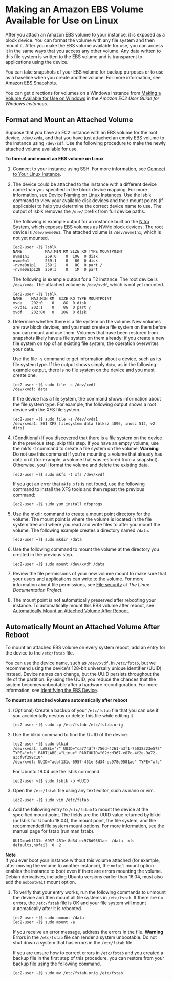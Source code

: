 # Making an Amazon EBS Volume Available for Use on Linux<a name="ebs-using-volumes"></a>

After you attach an Amazon EBS volume to your instance, it is exposed as a block device\. You can format the volume with any file system and then mount it\. After you make the EBS volume available for use, you can access it in the same ways that you access any other volume\. Any data written to this file system is written to the EBS volume and is transparent to applications using the device\.

You can take snapshots of your EBS volume for backup purposes or to use as a baseline when you create another volume\. For more information, see [Amazon EBS Snapshots](EBSSnapshots.md)\.

You can get directions for volumes on a Windows instance from [Making a Volume Available for Use on Windows](https://docs.aws.amazon.com/AWSEC2/latest/WindowsGuide/ebs-using-volumes.html) in the *Amazon EC2 User Guide for Windows Instances*\.

## Format and Mount an Attached Volume<a name="ebs-format-mount-volume"></a>

Suppose that you have an EC2 instance with an EBS volume for the root device, `/dev/xvda`, and that you have just attached an empty EBS volume to the instance using `/dev/sdf`\. Use the following procedure to make the newly attached volume available for use\.

**To format and mount an EBS volume on Linux**

1. Connect to your instance using SSH\. For more information, see [Connect to Your Linux Instance](AccessingInstances.md)\.

1. The device could be attached to the instance with a different device name than you specified in the block device mapping\. For more information, see [Device Naming on Linux Instances](device_naming.md)\. Use the lsblk command to view your available disk devices and their mount points \(if applicable\) to help you determine the correct device name to use\. The output of lsblk removes the `/dev/` prefix from full device paths\.

   The following is example output for an instance built on the [Nitro System](instance-types.md#ec2-nitro-instances), which exposes EBS volumes as NVMe block devices\. The root device is `/dev/nvme0n1`\. The attached volume is `/dev/nvme1n1`, which is not yet mounted\.

   ```
   [ec2-user ~]$ lsblk
   NAME          MAJ:MIN RM SIZE RO TYPE MOUNTPOINT
   nvme1n1       259:0    0  10G  0 disk
   nvme0n1       259:1    0   8G  0 disk
   -nvme0n1p1    259:2    0   8G  0 part /
   -nvme0n1p128  259:3    0   1M  0 part
   ```

   The following is example output for a T2 instance\. The root device is `/dev/xvda`\. The attached volume is `/dev/xvdf`, which is not yet mounted\.

   ```
   [ec2-user ~]$ lsblk
   NAME    MAJ:MIN RM  SIZE RO TYPE MOUNTPOINT
   xvda    202:0    0    8G  0 disk
   -xvda1  202:1    0    8G  0 part /
   xvdf    202:80   0   10G  0 disk
   ```

1. Determine whether there is a file system on the volume\. New volumes are raw block devices, and you must create a file system on them before you can mount and use them\. Volumes that have been restored from snapshots likely have a file system on them already; if you create a new file system on top of an existing file system, the operation overwrites your data\.

   Use the file \-s command to get information about a device, such as its file system type\. If the output shows simply `data`, as in the following example output, there is no file system on the device and you must create one\.

   ```
   [ec2-user ~]$ sudo file -s /dev/xvdf
   /dev/xvdf: data
   ```

   If the device has a file system, the command shows information about the file system type\. For example, the following output shows a root device with the XFS file system\.

   ```
   [ec2-user ~]$ sudo file -s /dev/xvda1
   /dev/xvda1: SGI XFS filesystem data (blksz 4096, inosz 512, v2 dirs)
   ```

1. <a name="create_file_system_step"></a>\(Conditional\) If you discovered that there is a file system on the device in the previous step, skip this step\. If you have an empty volume, use the mkfs \-t command to create a file system on the volume\.
**Warning**  
Do not use this command if you're mounting a volume that already has data on it \(for example, a volume that was restored from a snapshot\)\. Otherwise, you'll format the volume and delete the existing data\.

   ```
   [ec2-user ~]$ sudo mkfs -t xfs /dev/xvdf
   ```

   If you get an error that `mkfs.xfs` is not found, use the following command to install the XFS tools and then repeat the previous command:

   ```
   [ec2-user ~]$ sudo yum install xfsprogs
   ```

1. Use the mkdir command to create a mount point directory for the volume\. The mount point is where the volume is located in the file system tree and where you read and write files to after you mount the volume\. The following example creates a directory named `/data`\.

   ```
   [ec2-user ~]$ sudo mkdir /data
   ```

1. Use the following command to mount the volume at the directory you created in the previous step\.

   ```
   [ec2-user ~]$ sudo mount /dev/xvdf /data
   ```

1. Review the file permissions of your new volume mount to make sure that your users and applications can write to the volume\. For more information about file permissions, see [File security](http://tldp.org/LDP/intro-linux/html/sect_03_04.html) at *The Linux Documentation Project*\.

1. The mount point is not automatically preserved after rebooting your instance\. To automatically mount this EBS volume after reboot, see [Automatically Mount an Attached Volume After Reboot](#ebs-mount-after-reboot)\.

## Automatically Mount an Attached Volume After Reboot<a name="ebs-mount-after-reboot"></a>

To mount an attached EBS volume on every system reboot, add an entry for the device to the `/etc/fstab` file\.

You can use the device name, such as `/dev/xvdf`, in `/etc/fstab`, but we recommend using the device's 128\-bit universally unique identifier \(UUID\) instead\. Device names can change, but the UUID persists throughout the life of the partition\. By using the UUID, you reduce the chances that the system becomes unbootable after a hardware reconfiguration\. For more information, see [Identifying the EBS Device](nvme-ebs-volumes.md#identify-nvme-ebs-device)\.

**To mount an attached volume automatically after reboot**

1. \(Optional\) Create a backup of your `/etc/fstab` file that you can use if you accidentally destroy or delete this file while editing it\.

   ```
   [ec2-user ~]$ sudo cp /etc/fstab /etc/fstab.orig
   ```

1. Use the blkid command to find the UUID of the device\.

   ```
   [ec2-user ~]$ sudo blkid
   /dev/xvda1: LABEL="/" UUID="ca774df7-756d-4261-a3f1-76038323e572" TYPE="xfs" PARTLABEL="Linux" PARTUUID="02dcd367-e87c-4f2e-9a72-a3cf8f299c10"
   /dev/xvdf: UUID="aebf131c-6957-451e-8d34-ec978d9581ae" TYPE="xfs"
   ```

   For Ubuntu 18\.04 use the lsblk command\.

   ```
   [ec2-user ~]$ sudo lsblk -o +UUID
   ```

1. Open the `/etc/fstab` file using any text editor, such as nano or vim\.

   ```
   [ec2-user ~]$ sudo vim /etc/fstab
   ```

1. Add the following entry to `/etc/fstab` to mount the device at the specified mount point\. The fields are the UUID value returned by blkid \(or lsblk for Ubuntu 18\.04\), the mount point, the file system, and the recommended file system mount options\. For more information, see the manual page for fstab \(run man fstab\)\.

   ```
   UUID=aebf131c-6957-451e-8d34-ec978d9581ae  /data  xfs  defaults,nofail  0  2
   ```
**Note**  
If you ever boot your instance without this volume attached \(for example, after moving the volume to another instance\), the `nofail` mount option enables the instance to boot even if there are errors mounting the volume\. Debian derivatives, including Ubuntu versions earlier than 16\.04, must also add the `nobootwait` mount option\.

1. To verify that your entry works, run the following commands to unmount the device and then mount all file systems in `/etc/fstab`\. If there are no errors, the `/etc/fstab` file is OK and your file system will mount automatically after it is rebooted\.

   ```
   [ec2-user ~]$ sudo umount /data
   [ec2-user ~]$ sudo mount -a
   ```

   If you receive an error message, address the errors in the file\.
**Warning**  
Errors in the `/etc/fstab` file can render a system unbootable\. Do not shut down a system that has errors in the `/etc/fstab` file\.

   If you are unsure how to correct errors in `/etc/fstab` and you created a backup file in the first step of this procedure, you can restore from your backup file using the following command\.

   ```
   [ec2-user ~]$ sudo mv /etc/fstab.orig /etc/fstab
   ```